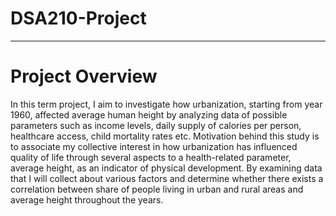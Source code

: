 # DSA210-Project
--------
# Project Overview
In this term project, I aim to investigate how urbanization, starting from year 1960, affected average human height by analyzing data of possible parameters such as income levels, daily supply of calories per person, healthcare access, child mortality rates etc. Motivation behind this study is to associate my collective interest in how urbanization has influenced quality of life through several aspects to a health-related parameter, average height, as an indicator of physical development. By examining data that I will collect about various factors and determine whether there exists a correlation between share of people living in urban and rural areas and average height throughout the years. 
